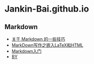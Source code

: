 # Jankin-Bai.github.io
## Markdown
* [关于 Markdown 的一些技巧](https://zhuanlan.zhihu.com/p/28987530)
* [MarkDown写作之嵌入LaTeX和HTML](http://blog.csdn.net/YhL_Leo/article/details/49788741)
* [Markdown入门](https://www.cnblogs.com/manyiString/p/6803071.html)
* [BY](http://beiyuu.com/)

